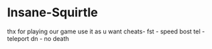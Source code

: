 # Insane-Squirtle
thx for playing our game
use it as u want
cheats-
fst - speed bost
tel - teleport
dn - no death
